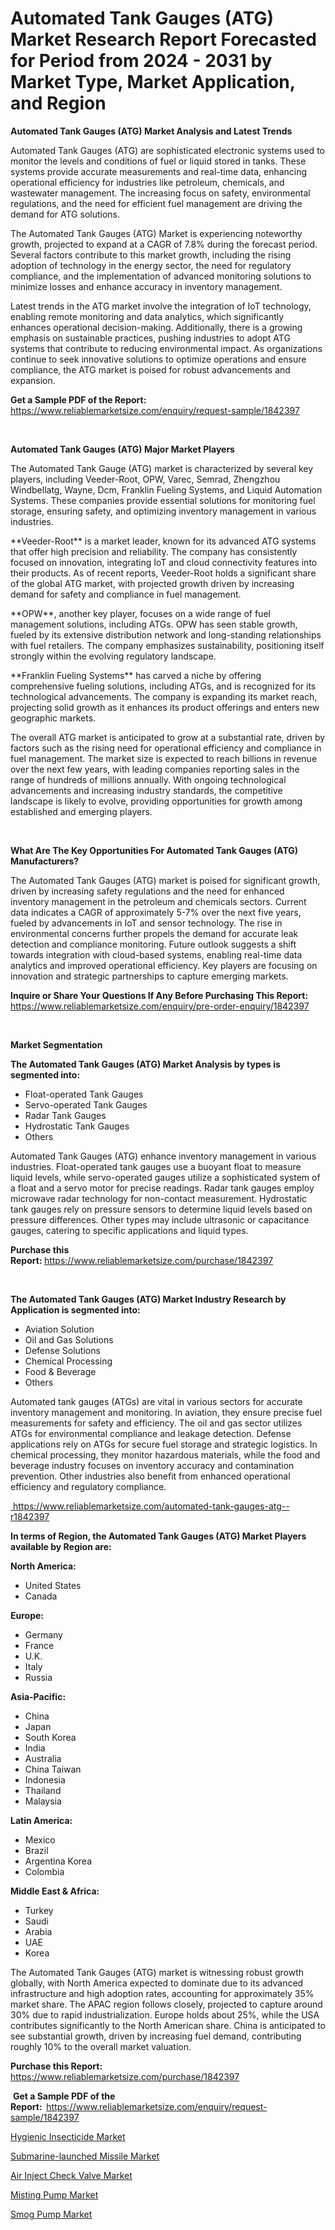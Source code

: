 <p><h1>Automated Tank Gauges (ATG) Market Research Report Forecasted for Period from 2024 -  2031 by Market Type, Market Application, and Region</h1></p><p><strong>Automated Tank Gauges (ATG) Market Analysis and Latest Trends</strong></p>
<p><p>Automated Tank Gauges (ATG) are sophisticated electronic systems used to monitor the levels and conditions of fuel or liquid stored in tanks. These systems provide accurate measurements and real-time data, enhancing operational efficiency for industries like petroleum, chemicals, and wastewater management. The increasing focus on safety, environmental regulations, and the need for efficient fuel management are driving the demand for ATG solutions.</p><p>The Automated Tank Gauges (ATG) Market is experiencing noteworthy growth, projected to expand at a CAGR of 7.8% during the forecast period. Several factors contribute to this market growth, including the rising adoption of technology in the energy sector, the need for regulatory compliance, and the implementation of advanced monitoring solutions to minimize losses and enhance accuracy in inventory management. </p><p>Latest trends in the ATG market involve the integration of IoT technology, enabling remote monitoring and data analytics, which significantly enhances operational decision-making. Additionally, there is a growing emphasis on sustainable practices, pushing industries to adopt ATG systems that contribute to reducing environmental impact. As organizations continue to seek innovative solutions to optimize operations and ensure compliance, the ATG market is poised for robust advancements and expansion.</p></p>
<p><strong>Get a Sample PDF of the Report:&nbsp;</strong> <a href="https://www.reliablemarketsize.com/enquiry/request-sample/1842397?utm_campaign=1170&utm_medium=2&utm_source=Github&utm_content=ia&utm_term=16102024&utm_id=automated-tank-gauges-atg">https://www.reliablemarketsize.com/enquiry/request-sample/1842397</a></p>
<p>&nbsp;</p>
<p><strong>Automated Tank Gauges (ATG) Major Market Players</strong></p>
<p><p>The Automated Tank Gauge (ATG) market is characterized by several key players, including Veeder-Root, OPW, Varec, Semrad, Zhengzhou Windbellatg, Wayne, Dcm, Franklin Fueling Systems, and Liquid Automation Systems. These companies provide essential solutions for monitoring fuel storage, ensuring safety, and optimizing inventory management in various industries.</p><p>**Veeder-Root** is a market leader, known for its advanced ATG systems that offer high precision and reliability. The company has consistently focused on innovation, integrating IoT and cloud connectivity features into their products. As of recent reports, Veeder-Root holds a significant share of the global ATG market, with projected growth driven by increasing demand for safety and compliance in fuel management.</p><p>**OPW**, another key player, focuses on a wide range of fuel management solutions, including ATGs. OPW has seen stable growth, fueled by its extensive distribution network and long-standing relationships with fuel retailers. The company emphasizes sustainability, positioning itself strongly within the evolving regulatory landscape.</p><p>**Franklin Fueling Systems** has carved a niche by offering comprehensive fueling solutions, including ATGs, and is recognized for its technological advancements. The company is expanding its market reach, projecting solid growth as it enhances its product offerings and enters new geographic markets.</p><p>The overall ATG market is anticipated to grow at a substantial rate, driven by factors such as the rising need for operational efficiency and compliance in fuel management. The market size is expected to reach billions in revenue over the next few years, with leading companies reporting sales in the range of hundreds of millions annually. With ongoing technological advancements and increasing industry standards, the competitive landscape is likely to evolve, providing opportunities for growth among established and emerging players.</p></p>
<p>&nbsp;</p>
<p><strong>What Are The Key Opportunities For Automated Tank Gauges (ATG) Manufacturers?</strong></p>
<p><p>The Automated Tank Gauges (ATG) market is poised for significant growth, driven by increasing safety regulations and the need for enhanced inventory management in the petroleum and chemicals sectors. Current data indicates a CAGR of approximately 5-7% over the next five years, fueled by advancements in IoT and sensor technology. The rise in environmental concerns further propels the demand for accurate leak detection and compliance monitoring. Future outlook suggests a shift towards integration with cloud-based systems, enabling real-time data analytics and improved operational efficiency. Key players are focusing on innovation and strategic partnerships to capture emerging markets.</p></p>
<p><strong>Inquire or Share Your Questions If Any Before Purchasing This Report:</strong> <a href="https://www.reliablemarketsize.com/enquiry/pre-order-enquiry/1842397?utm_campaign=1170&utm_medium=2&utm_source=Github&utm_content=ia&utm_term=16102024&utm_id=automated-tank-gauges-atg">https://www.reliablemarketsize.com/enquiry/pre-order-enquiry/1842397</a></p>
<p>&nbsp;</p>
<p><strong>Market Segmentation</strong></p>
<p><strong>The Automated Tank Gauges (ATG) Market Analysis by types is segmented into:</strong></p>
<p><ul><li>Float-operated Tank Gauges</li><li>Servo-operated Tank Gauges</li><li>Radar Tank Gauges</li><li>Hydrostatic Tank Gauges</li><li>Others</li></ul></p>
<p><p>Automated Tank Gauges (ATG) enhance inventory management in various industries. Float-operated tank gauges use a buoyant float to measure liquid levels, while servo-operated gauges utilize a sophisticated system of a float and a servo motor for precise readings. Radar tank gauges employ microwave radar technology for non-contact measurement. Hydrostatic tank gauges rely on pressure sensors to determine liquid levels based on pressure differences. Other types may include ultrasonic or capacitance gauges, catering to specific applications and liquid types.</p></p>
<p><strong>Purchase this Report:&nbsp;</strong><a href="https://www.reliablemarketsize.com/purchase/1842397?utm_campaign=1170&utm_medium=2&utm_source=Github&utm_content=ia&utm_term=16102024&utm_id=automated-tank-gauges-atg">https://www.reliablemarketsize.com/purchase/1842397</a></p>
<p>&nbsp;</p>
<p><strong>The Automated Tank Gauges (ATG) Market Industry Research by Application is segmented into:</strong></p>
<p><ul><li>Aviation Solution</li><li>Oil and Gas Solutions</li><li>Defense Solutions</li><li>Chemical Processing</li><li>Food & Beverage</li><li>Others</li></ul></p>
<p><p>Automated tank gauges (ATGs) are vital in various sectors for accurate inventory management and monitoring. In aviation, they ensure precise fuel measurements for safety and efficiency. The oil and gas sector utilizes ATGs for environmental compliance and leakage detection. Defense applications rely on ATGs for secure fuel storage and strategic logistics. In chemical processing, they monitor hazardous materials, while the food and beverage industry focuses on inventory accuracy and contamination prevention. Other industries also benefit from enhanced operational efficiency and regulatory compliance.</p></p>
<p><a href="https://www.reliablemarketsize.com/automated-tank-gauges-atg--r1842397?utm_campaign=1170&utm_medium=2&utm_source=Github&utm_content=ia&utm_term=16102024&utm_id=automated-tank-gauges-atg">&nbsp;https://www.reliablemarketsize.com/automated-tank-gauges-atg--r1842397</a></p>
<p><strong>In terms of Region, the Automated Tank Gauges (ATG) Market Players available by Region are:</strong></p>
<p>
    <p> <strong> North America: </strong>
        <ul>
            <li>United States</li>
            <li>Canada</li>
        </ul>
        </p> 
    <p> <strong> Europe: </strong>
        <ul>
            <li>Germany</li>
            <li>France</li>
            <li>U.K.</li>
            <li>Italy</li>
            <li>Russia</li>
        </ul>
        </p> 
    <p> <strong> Asia-Pacific: </strong>
        <ul>
            <li>China</li>
            <li>Japan</li>
            <li>South Korea</li>
            <li>India</li>
            <li>Australia</li>
            <li>China Taiwan</li>
            <li>Indonesia</li>
            <li>Thailand</li>
            <li>Malaysia</li>
        </ul>
        </p> 
    <p> <strong> Latin America: </strong>
        <ul>
            <li>Mexico</li>
            <li>Brazil</li>
            <li>Argentina Korea</li>
            <li>Colombia</li>
        </ul>
        </p> 
    <p> <strong> Middle East & Africa: </strong>
        <ul>
            <li>Turkey</li>
            <li>Saudi</li>
            <li>Arabia</li>
            <li>UAE</li>
            <li>Korea</li>
        </ul>
    </p>
    </p>
<p><p>The Automated Tank Gauges (ATG) market is witnessing robust growth globally, with North America expected to dominate due to its advanced infrastructure and high adoption rates, accounting for approximately 35% market share. The APAC region follows closely, projected to capture around 30% due to rapid industrialization. Europe holds about 25%, while the USA contributes significantly to the North American share. China is anticipated to see substantial growth, driven by increasing fuel demand, contributing roughly 10% to the overall market valuation.</p></p>
<p><strong>Purchase this Report: </strong><a href="https://www.reliablemarketsize.com/purchase/1842397?utm_campaign=1170&utm_medium=2&utm_source=Github&utm_content=ia&utm_term=16102024&utm_id=automated-tank-gauges-atg">https://www.reliablemarketsize.com/purchase/1842397</a></p>
<p>&nbsp;<strong>Get a Sample PDF of the Report:&nbsp;&nbsp;</strong><a href="https://www.reliablemarketsize.com/enquiry/request-sample/1842397?utm_campaign=1170&utm_medium=2&utm_source=Github&utm_content=ia&utm_term=16102024&utm_id=automated-tank-gauges-atg">https://www.reliablemarketsize.com/enquiry/request-sample/1842397</a></p>
<p><strong></strong></p>
<p><p><a href="https://github.com/junko8ojwh/Market-Research-Report-List-1/blob/main/hygienic-insecticide-market.md?utm_campaign=1170&utm_medium=2&utm_source=Github&utm_content=ia&utm_term=16102024&utm_id=automated-tank-gauges-atg">Hygienic Insecticide Market</a></p><p><a href="https://github.com/bailee2qhthar/Market-Research-Report-List-1/blob/main/submarine-launched-missile-market.md?utm_campaign=1170&utm_medium=2&utm_source=Github&utm_content=ia&utm_term=16102024&utm_id=automated-tank-gauges-atg">Submarine-launched Missile Market</a></p><p><a href="https://www.linkedin.com/pulse/mapping-air-inject-check-valve-market-trends-challenges-breakthroughs-x1jlf?utm_campaign=1170&utm_medium=2&utm_source=Github&utm_content=ia&utm_term=16102024&utm_id=automated-tank-gauges-atg">Air Inject Check Valve Market</a></p><p><a href="https://issuu.com/reportprime-2/docs/misting-pump-market-size-2030.pptx_12614eadf1b2f1?utm_campaign=1170&utm_medium=2&utm_source=Github&utm_content=ia&utm_term=16102024&utm_id=automated-tank-gauges-atg">Misting Pump Market</a></p><p><a href="https://www.linkedin.com/pulse/smog-pump-market-share-size-trends-industry-analysis-report-uh6yf?utm_campaign=1170&utm_medium=2&utm_source=Github&utm_content=ia&utm_term=16102024&utm_id=automated-tank-gauges-atg">Smog Pump Market</a></p></p>
